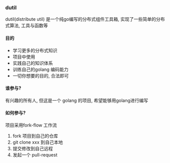 ### dutil
dutil(distribute util) 是一个纯go编写的分布式组件工具箱, 实现了一些简单的分布式算法, 工具与函数等

#### 目的
- 学习更多的分布式知识
- 项目中使用
- 实践自己的知识体系
- 训练自己的golang 编码能力
- 一切你想要的目的, 合法即可

#### 谁参与?
有兴趣的所有人, 但这是一个 golang 的项目, 希望能够用golang进行编写 
#### 如何参与?
项目采用fork-flow 工作流
1. fork 项目到自己的仓库
2. git clone xxx 到自己本地
3. 提交修改到自己远程
4. 发起一个 pull-request


